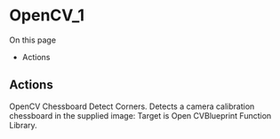 # OpenCV_1

On this page 

  * Actions





## Actions

OpenCV Chessboard Detect Corners. Detects a camera calibration chessboard in the supplied image: Target is Open CVBlueprint Function Library.

